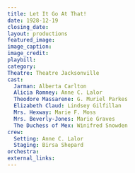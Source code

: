 ```yaml
---
title: Let It Go At That!
date: 1928-12-19
closing_date:
layout: productions
featured_image: 
image_caption:
image_credit:
playbill:
category:
Theatre: Theatre Jacksonville
cast:
  Jarman: Alberta Carlton
  Alicia Romney: Anne C. Lalor
  Theodore Massarene: G. Muriel Parkes
  Elizabeth Claud: Lindsey Gilfillan
  Mrs. Hexway: Marie F. Moss
  Mrs. Beverly-Jones: Marie Graves
  The Duchess of Mex: Winifred Snowden
crew:
  Setting: Anne C. Lalor
  Staging: Birsa Shepard
orchestra:
external_links:
---
```

